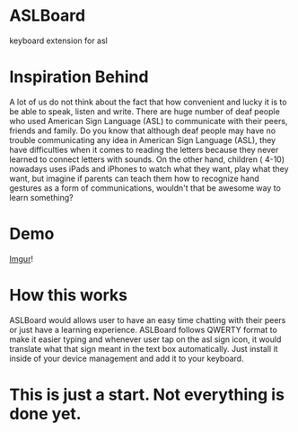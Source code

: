 # ASLBoard
keyboard extension for asl


# Inspiration Behind 
A lot of us do not think about the fact that how convenient and lucky it is to be able to speak, 
listen and write. There are huge number of deaf people who used American Sign Language (ASL) to 
communicate with their peers, friends and family. Do you know that although deaf people may have no 
trouble communicating any idea in American Sign Language (ASL), they have difficulties when it comes to reading 
the letters because they never learned to connect letters with sounds. On the other hand, children ( 4-10) nowadays 
uses iPads and iPhones to watch what they want, play what they want, but imagine if parents can teach them how to recognize 
hand gestures as a form of communications, wouldn't that be awesome way to learn something? 

# Demo 
[Imgur](https://i.imgur.com/4WnQi7Z.gif)!


# How this works
ASLBoard would allows user to have an easy time chatting with their peers or just have a learning experience. 
ASLBoard follows QWERTY format to make it easier typing and whenever user tap on the asl sign icon, 
it would translate what that sign meant in the text box automatically. Just install it inside of your device management and add it
to your keyboard. 


# This is just a start. Not everything is done yet. 
